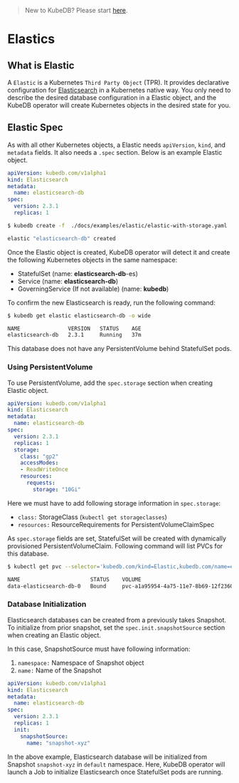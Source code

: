 > New to KubeDB? Please start [here](/docs/tutorial.md).

# Elastics

## What is Elastic
A `Elastic` is a Kubernetes `Third Party Object` (TPR). It provides declarative configuration for [Elasticsearch](https://www.elastic.co/products/elasticsearch) in a Kubernetes native way. You only need to describe the desired database configuration in a Elastic object, and the KubeDB operator will create Kubernetes objects in the desired state for you.

## Elastic Spec
As with all other Kubernetes objects, a Elastic needs `apiVersion`, `kind`, and `metadata` fields. It also needs a `.spec` section. Below is an example Elastic object.

```yaml
apiVersion: kubedb.com/v1alpha1
kind: Elasticsearch
metadata:
  name: elasticsearch-db
spec:
  version: 2.3.1
  replicas: 1
```

```sh
$ kubedb create -f  ./docs/examples/elastic/elastic-with-storage.yaml

elastic "elasticsearch-db" created
```

Once the Elastic object is created, KubeDB operator will detect it and create the following Kubernetes objects in the same namespace:
* StatefulSet (name: **elasticsearch-db**-es)
* Service (name: **elasticsearch-db**)
* GoverningService (If not available) (name: **kubedb**)

To confirm the new Elasticsearch is ready, run the following command:
```sh
$ kubedb get elastic elasticsearch-db -o wide

NAME               VERSION   STATUS    AGE
elasticsearch-db   2.3.1     Running   37m
```

This database does not have any PersistentVolume behind StatefulSet pods.


### Using PersistentVolume
To use PersistentVolume, add the `spec.storage` section when creating Elastic object.

```yaml
apiVersion: kubedb.com/v1alpha1
kind: Elasticsearch
metadata:
  name: elasticsearch-db
spec:
  version: 2.3.1
  replicas: 1
  storage:
    class: "gp2"
    accessModes:
    - ReadWriteOnce
    resources:
      requests:
        storage: "10Gi"
```

Here we must have to add following storage information in `spec.storage`:

* `class:` StorageClass (`kubectl get storageclasses`)
* `resources:` ResourceRequirements for PersistentVolumeClaimSpec

As `spec.storage` fields are set, StatefulSet will be created with dynamically provisioned PersistentVolumeClaim. Following command will list PVCs for this database.

```bash
$ kubectl get pvc --selector='kubedb.com/kind=Elastic,kubedb.com/name=elasticsearch-db'

NAME                      STATUS    VOLUME                                     CAPACITY   ACCESSMODES   AGE
data-elasticsearch-db-0   Bound     pvc-a1a95954-4a75-11e7-8b69-12f236046fba   10Gi       RWO           2m
```


### Database Initialization
Elasticsearch databases can be created from a previously takes Snapshot.
To initialize from prior snapshot, set the `spec.init.snapshotSource` section when creating an Elastic object.

In this case, SnapshotSource must have following information:
1. `namespace:` Namespace of Snapshot object
2. `name:` Name of the Snapshot

```yaml
apiVersion: kubedb.com/v1alpha1
kind: Elasticsearch
metadata:
  name: elasticsearch-db
spec:
  version: 2.3.1
  replicas: 1
  init:
    snapshotSource:
      name: "snapshot-xyz"
```

In the above example, Elasticsearch database will be initialized from Snapshot `snapshot-xyz` in `default`
namespace. Here,  KubeDB operator will launch a Job to initialize Elasticsearch once StatefulSet pods are running.
